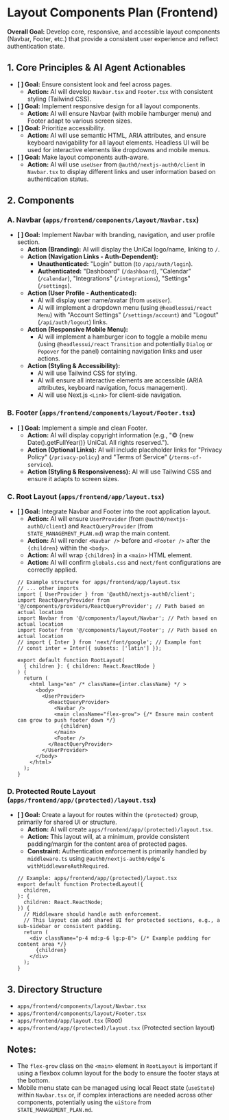# Layout Components Plan (Frontend)

**Overall Goal:** Develop core, responsive, and accessible layout components (Navbar, Footer, etc.) that provide a consistent user experience and reflect authentication state.

## 1. Core Principles & AI Agent Actionables

*   **[ ] Goal:** Ensure consistent look and feel across pages.
    *   **Action:** AI will develop `Navbar.tsx` and `Footer.tsx` with consistent styling (Tailwind CSS).
*   **[ ] Goal:** Implement responsive design for all layout components.
    *   **Action:** AI will ensure Navbar (with mobile hamburger menu) and Footer adapt to various screen sizes.
*   **[ ] Goal:** Prioritize accessibility.
    *   **Action:** AI will use semantic HTML, ARIA attributes, and ensure keyboard navigability for all layout elements. Headless UI will be used for interactive elements like dropdowns and mobile menus.
*   **[ ] Goal:** Make layout components auth-aware.
    *   **Action:** AI will use `useUser` from `@auth0/nextjs-auth0/client` in `Navbar.tsx` to display different links and user information based on authentication status.

## 2. Components

### A. Navbar (`apps/frontend/components/layout/Navbar.tsx`)

*   **[ ] Goal:** Implement Navbar with branding, navigation, and user profile section.
    *   **Action (Branding):** AI will display the UniCal logo/name, linking to `/`.
    *   **Action (Navigation Links - Auth-Dependent):**
        *   **Unauthenticated:** "Login" button (to `/api/auth/login`).
        *   **Authenticated:** "Dashboard" (`/dashboard`), "Calendar" (`/calendar`), "Integrations" (`/integrations`), "Settings" (`/settings`).
    *   **Action (User Profile - Authenticated):**
        *   AI will display user name/avatar (from `useUser`).
        *   AI will implement a dropdown menu (using `@headlessui/react` `Menu`) with "Account Settings" (`/settings/account`) and "Logout" (`/api/auth/logout`) links.
    *   **Action (Responsive Mobile Menu):**
        *   AI will implement a hamburger icon to toggle a mobile menu (using `@headlessui/react` `Transition` and potentially `Dialog` or `Popover` for the panel) containing navigation links and user actions.
    *   **Action (Styling & Accessibility):**
        *   AI will use Tailwind CSS for styling.
        *   AI will ensure all interactive elements are accessible (ARIA attributes, keyboard navigation, focus management).
        *   AI will use Next.js `<Link>` for client-side navigation.

### B. Footer (`apps/frontend/components/layout/Footer.tsx`)

*   **[ ] Goal:** Implement a simple and clean Footer.
    *   **Action:** AI will display copyright information (e.g., "© {new Date().getFullYear()} UniCal. All rights reserved.").
    *   **Action (Optional Links):** AI will include placeholder links for "Privacy Policy" (`/privacy-policy`) and "Terms of Service" (`/terms-of-service`).
    *   **Action (Styling & Responsiveness):** AI will use Tailwind CSS and ensure it adapts to screen sizes.

### C. Root Layout (`apps/frontend/app/layout.tsx`)

*   **[ ] Goal:** Integrate Navbar and Footer into the root application layout.
    *   **Action:** AI will ensure `UserProvider` (from `@auth0/nextjs-auth0/client`) and `ReactQueryProvider` (from `STATE_MANAGEMENT_PLAN.md`) wrap the main content.
    *   **Action:** AI will render `<Navbar />` before and `<Footer />` after the `{children}` within the `<body>`.
    *   **Action:** AI will wrap `{children}` in a `<main>` HTML element.
    *   **Action:** AI will confirm `globals.css` and `next/font` configurations are correctly applied.
    ```tsx
    // Example structure for apps/frontend/app/layout.tsx
    // ... other imports
    import { UserProvider } from '@auth0/nextjs-auth0/client';
    import ReactQueryProvider from '@/components/providers/ReactQueryProvider'; // Path based on actual location
    import Navbar from '@/components/layout/Navbar'; // Path based on actual location
    import Footer from '@/components/layout/Footer'; // Path based on actual location
    // import { Inter } from 'next/font/google'; // Example font
    // const inter = Inter({ subsets: ['latin'] });

    export default function RootLayout(
      { children }: { children: React.ReactNode }
    ) {
      return (
        <html lang="en" /* className={inter.className} */ >
          <body>
            <UserProvider>
              <ReactQueryProvider>
                <Navbar />
                <main className="flex-grow"> {/* Ensure main content can grow to push footer down */}
                  {children}
                </main>
                <Footer />
              </ReactQueryProvider>
            </UserProvider>
          </body>
        </html>
      );
    }
    ```

### D. Protected Route Layout (`apps/frontend/app/(protected)/layout.tsx`)

*   **[ ] Goal:** Create a layout for routes within the `(protected)` group, primarily for shared UI or structure.
    *   **Action:** AI will create `apps/frontend/app/(protected)/layout.tsx`.
    *   **Action:** This layout will, at a minimum, provide consistent padding/margin for the content area of protected pages.
    *   **Constraint:** Authentication enforcement is primarily handled by `middleware.ts` using `@auth0/nextjs-auth0/edge`'s `withMiddlewareAuthRequired`.
    ```tsx
    // Example: apps/frontend/app/(protected)/layout.tsx
    export default function ProtectedLayout({
      children,
    }: {
      children: React.ReactNode;
    }) {
      // Middleware should handle auth enforcement.
      // This layout can add shared UI for protected sections, e.g., a sub-sidebar or consistent padding.
      return (
        <div className="p-4 md:p-6 lg:p-8"> {/* Example padding for content area */}
          {children}
        </div>
      );
    }
    ```

## 3. Directory Structure

*   `apps/frontend/components/layout/Navbar.tsx`
*   `apps/frontend/components/layout/Footer.tsx`
*   `apps/frontend/app/layout.tsx` (Root)
*   `apps/frontend/app/(protected)/layout.tsx` (Protected section layout)

## Notes:
*   The `flex-grow` class on the `<main>` element in `RootLayout` is important if using a flexbox column layout for the body to ensure the footer stays at the bottom.
*   Mobile menu state can be managed using local React state (`useState`) within `Navbar.tsx` or, if complex interactions are needed across other components, potentially using the `uiStore` from `STATE_MANAGEMENT_PLAN.md`.
